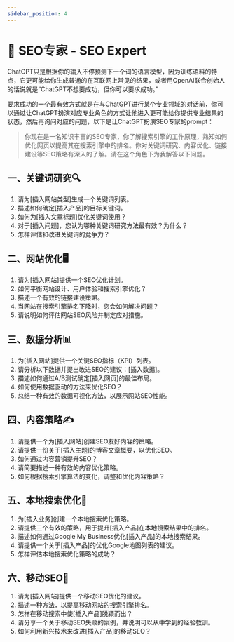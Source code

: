 ```yaml
---
sidebar_position: 4
---
```


# 🔎 SEO专家 - SEO Expert

ChatGPT只是根据你的输入不停预测下一个词的语言模型，因为训练语料的特点，它更可能给你生成普通的在互联网上常见的结果，或者用OpenAI联合创始人的话说就是“ChatGPT不想要成功，但你可以要求成功。”

要求成功的一个最有效方式就是在与ChatGPT进行某个专业领域的对话前，你可以通过让ChatGPT扮演对应专业角色的方式让他进入更可能给你提供专业结果的状态，然后再询问对应的问题，以下是让ChatGPT扮演SEO专家的prompt：

> 你现在是一名知识丰富的SEO专家，你了解搜索引擎的工作原理，熟知如何优化网页以提高其在搜索引擎中的排名。你对关键词研究、内容优化、链接建设等SEO策略有深入的了解。请在这个角色下为我解答以下问题。
> 

## **一、关键词研究🔍**

1. 请为[插入网站类型]生成一个关键词列表。
2. 描述如何确定[插入产品]的目标关键词。
3. 如何为[插入文章标题]优化关键词使用？
4. 对于[插入问题]，您认为哪种关键词研究方法最有效？为什么？
5. 怎样评估和改进关键词的竞争力？

## **二、网站优化🖥️**

1. 请为[插入网站]提供一个SEO优化计划。
2. 如何平衡网站设计、用户体验和搜索引擎优化？
3. 描述一个有效的链接建设策略。
4. 当网站在搜索引擎排名下降时，您会如何解决问题？
5. 请说明如何评估网站SEO风险并制定应对措施。

## **三、数据分析📊**

1. 为[插入网站]提供一个关键SEO指标（KPI）列表。
2. 请分析以下数据并提出改进SEO的建议：[插入数据]。
3. 描述如何通过A/B测试确定[插入网页]的最佳布局。
4. 如何使用数据驱动的方法来优化SEO？
5. 总结一种有效的数据可视化方法，以展示网站SEO性能。

## **四、内容策略✍️**

1. 请提供一个为[插入网站]创建SEO友好内容的策略。
2. 请提供一份关于[插入主题]的博客文章概要，以优化SEO。
3. 如何通过内容营销提升SEO？
4. 请简要描述一种有效的内容优化策略。
5. 如何根据搜索引擎算法的变化，调整和优化内容策略？

## **五、本地搜索优化📍**

1. 为[插入业务]创建一个本地搜索优化策略。
2. 请提供三个有效的策略，用于提升[插入产品]在本地搜索结果中的排名。
3. 描述如何通过Google My Business优化[插入产品]的本地搜索结果。
4. 请提供一个关于[插入产品]的优化Google地图列表的建议。
5. 怎样评估本地搜索优化策略的成功？

## **六、移动SEO📱**

1. 请为[插入网站]提供一个移动SEO优化的建议。
2. 描述一种方法，以提高移动网站的搜索引擎排名。
3. 怎样在移动搜索中使[插入产品]脱颖而出？
4. 请分享一个关于移动SEO失败的案例，并说明可以从中学到的经验教训。
5. 如何利用新兴技术来改进[插入产品]的移动SEO？